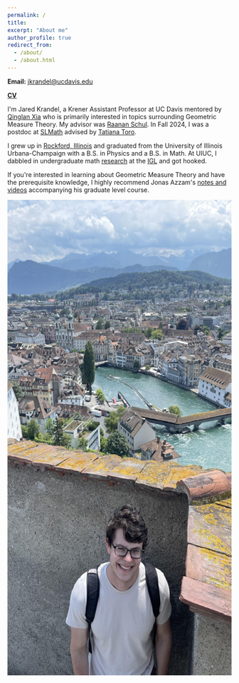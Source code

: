 ```yaml
---
permalink: /
title: 
excerpt: "About me"
author_profile: true
redirect_from: 
  - /about/
  - /about.html
---
```


**Email:** jkrandel@ucdavis.edu

[**CV**](https://jarkrandel.github.io/files/CV-10-3-2025.pdf)

I'm Jared Krandel, a Krener Assistant Professor at UC Davis mentored by [Qinglan Xia](https://www.math.ucdavis.edu/~qlxia/) who is primarily interested in topics surrounding Geometric Measure Theory. My advisor was [Raanan Schul](http://www.math.stonybrook.edu/~schul/). In Fall 2024, I was a postdoc at [SLMath](https://www.slmath.org/) advised by [Tatiana Toro](https://sites.math.washington.edu/~toro/).

I grew up in [Rockford, Illinois](https://www.google.com/maps/place/Rockford,+IL/@42.2687732,-89.1007626,13z/data=!4m5!3m4!1s0x8808b9cdfd0300db:0xacad897828f6780!8m2!3d42.2711311!4d-89.0939952) and graduated from the University of Illinois Urbana-Champaign with a B.S. in Physics and a B.S. in Math. At UIUC, I dabbled in undergraduate math [research](https://link.springer.com/article/10.1007/s11139-019-00196-3) at the [IGL](https://math.illinois.edu/research/igl) and got hooked. 

If you're interested in learning about Geometric Measure Theory and have the prerequisite knowledge, I highly recommend Jonas Azzam's [notes and videos](https://bobbyshukrallah.github.io/docs/gmt/) accompanying his graduate level course. 

<p align="center">
  <img src="/images/Lucerne_pic.jpg" width="600" height="1066" />
</p>
